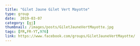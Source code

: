 ```yaml
---
title: "Gilet Jaune Gilet Vert Mayotte"
type: group
date:  2019-03-07
category: [gj]
thumbnail: /images/posts/GiletJauneVertMayotte.jpg
tags: [FR,FR-YT,976]
link: https://www.facebook.com/groups/GiletJauneVertMayotte/
---
```

